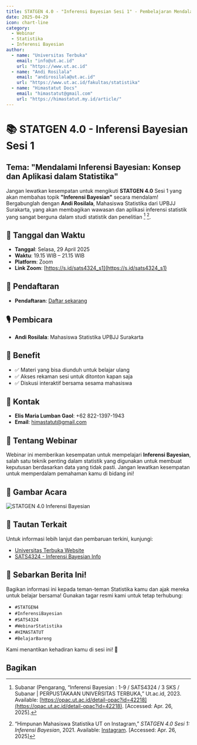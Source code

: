 ```yaml
---
title: STATGEN 4.0 - "Inferensi Bayesian Sesi 1" - Pembelajaran Mendalam tentang Statistik
date: 2025-04-29
icon: chart-line
category:
  - Webinar
  - Statistika
  - Inferensi Bayesian
author:
  - name: "Universitas Terbuka"
    email: "info@ut.ac.id"
    url: "https://www.ut.ac.id"
  - name: "Andi Rosilala"
    email: "andirosilala@ut.ac.id"
    url: "https://www.ut.ac.id/fakultas/statistika"
  - name: "Himastatut Docs"
    email: "himastatut@gmail.com"
    url: "https://himastatut.my.id/article/"
---
```


# 📚 STATGEN 4.0 - Inferensi Bayesian Sesi 1
## Tema: "Mendalami Inferensi Bayesian: Konsep dan Aplikasi dalam Statistika"

Jangan lewatkan kesempatan untuk mengikuti **STATGEN 4.0** Sesi 1 yang akan membahas topik **"Inferensi Bayesian"** secara mendalam! Bergabunglah dengan **Andi Rosilala**, Mahasiswa Statistika dari UPBJJ Surakarta, yang akan membagikan wawasan dan aplikasi inferensi statistik yang sangat berguna dalam studi statistik dan penelitian [^1] [^2].

## 📅 Tanggal dan Waktu
- **Tanggal**: Selasa, 29 April 2025
- **Waktu**: 19.15 WIB – 21.15 WIB
- **Platform**: Zoom
- **Link Zoom**: [https://s.id/sats4324_s1](https://s.id/sats4324_s1)

## 📝 Pendaftaran
- **Pendaftaran**: [Daftar sekarang](https://s.id/sats4324_s1)

## 🎙 Pembicara
- **Andi Rosilala**: Mahasiswa Statistika UPBJJ Surakarta

## 🎁 Benefit
- ✅ Materi yang bisa diunduh untuk belajar ulang
- ✅ Akses rekaman sesi untuk ditonton kapan saja
- ✅ Diskusi interaktif bersama sesama mahasiswa

## 📱 Kontak
- **Elis Maria Lumban Gaol**: +62 822-1397-1943
- **Email**: himastatut@gmail.com

## 📝 Tentang Webinar
Webinar ini memberikan kesempatan untuk mempelajari **Inferensi Bayesian**, salah satu teknik penting dalam statistik yang digunakan untuk membuat keputusan berdasarkan data yang tidak pasti. Jangan lewatkan kesempatan untuk memperdalam pemahaman kamu di bidang ini!

## 📸 Gambar Acara
![STATGEN 4.0 Inferensi Bayesian](./2025-04-29-sats4324/poster-inferensi-bayesian.png)

## 🔗 Tautan Terkait
Untuk informasi lebih lanjut dan pembaruan terkini, kunjungi:
- [Universitas Terbuka Website](https://www.ut.ac.id)
- [SATS4324 - Inferensi Bayesian Info](https://www.ut.ac.id/fakultas/statistika)

## 📢 Sebarkan Berita Ini!
Bagikan informasi ini kepada teman-teman Statistika kamu dan ajak mereka untuk belajar bersama! Gunakan tagar resmi kami untuk tetap terhubung:
- `#STATGEN4`
- `#InferensiBayesian`
- `#SATS4324`
- `#WebinarStatistika`
- `#HIMASTATUT`
- `#BelajarBareng`

Kami menantikan kehadiran kamu di sesi ini! 🌟

## Bagikan
<Share colorful />
<GitContributors />
<GitChangelog />


[^1]: Subanar (Pengarang, “Inferensi Bayesian : 1-9 / SATS4324 / 3 SKS / Subanar | PERPUSTAKAAN UNIVERSITAS TERBUKA,” Ut.ac.id, 2023. Available: [https://opac.ut.ac.id/detail-opac?id=42218](https://opac.ut.ac.id/detail-opac?id=42218). [Accessed: Apr. 26, 2025].
[^2]: “Himpunan Mahasiswa Statistika UT on Instagram,” *STATGEN 4.0 Sesi 1: Inferensi Bayesian*, 2021. Available: [Instagram](https://www.instagram.com/p/DI5ECWHSgiH/). [Accessed: Apr. 26, 2025]



